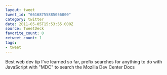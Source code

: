 ```yaml
---
layout: tweet
tweet_id: "66168755885056000"
category: twitter
date: 2011-05-05T15:53:55.000Z
source: TweetDeck
favorite_count: 0
retweet_count: 1
tags:
- tweet
---
```


Best web dev tip I've learned so far, prefix searches for anything to do with JavaScript with "MDC" to search the Mozilla Dev Center Docs
